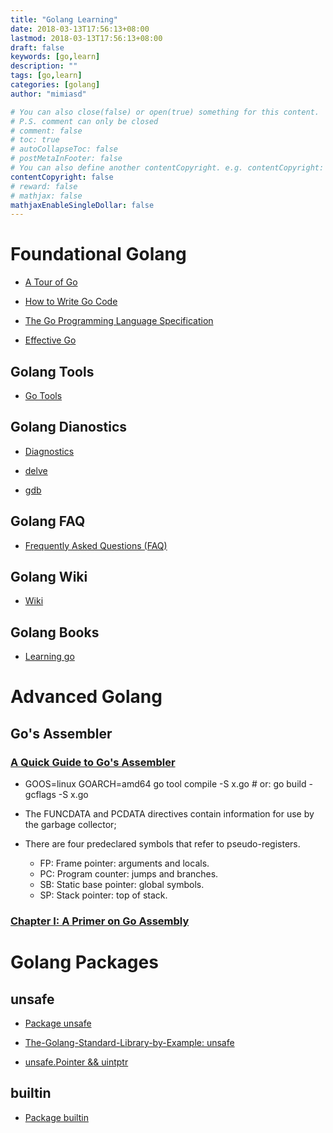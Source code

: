 ```yaml
---
title: "Golang Learning"
date: 2018-03-13T17:56:13+08:00
lastmod: 2018-03-13T17:56:13+08:00
draft: false
keywords: [go,learn]
description: ""
tags: [go,learn]
categories: [golang]
author: "mimiasd"

# You can also close(false) or open(true) something for this content.
# P.S. comment can only be closed
# comment: false
# toc: true
# autoCollapseToc: false
# postMetaInFooter: false
# You can also define another contentCopyright. e.g. contentCopyright: "This is another copyright."
contentCopyright: false
# reward: false
# mathjax: false
mathjaxEnableSingleDollar: false
---
```


# Foundational Golang 

- [A Tour of Go](https://tour.golang.org/welcome/1)

- [How to Write Go Code](https://golang.org/doc/code.html) 

- [The Go Programming Language Specification](https://golang.org/ref/spec)

- [Effective Go](https://golang.org/doc/effective_go.html)

## Golang Tools

- [Go Tools](https://golang.org/cmd/go/)

## Golang Dianostics

- [Diagnostics](https://golang.org/doc/diagnostics.html)

- [delve](https://github.com/derekparker/delve)

- [gdb](https://www.gnu.org/software/gdb/)

## Golang FAQ

- [Frequently Asked Questions (FAQ)](https://golang.org/doc/faq)

## Golang Wiki

- [Wiki](https://github.com/golang/go/wiki)

## Golang Books 

- [Learning go](https://miek.nl/go/)

# Advanced Golang

## Go's Assembler

### [A Quick Guide to Go's Assembler](https://golang.org/doc/asm)

- GOOS=linux GOARCH=amd64 go tool compile -S x.go        # or: go build -gcflags -S x.go

- The FUNCDATA and PCDATA directives contain information for use by the garbage collector;

- There are four predeclared symbols that refer to pseudo-registers.
  - FP: Frame pointer: arguments and locals.
  - PC: Program counter: jumps and branches.
  - SB: Static base pointer: global symbols.
  - SP: Stack pointer: top of stack.

### [Chapter I: A Primer on Go Assembly](https://github.com/teh-cmc/go-internals/tree/master/chapter1_assembly_primer)

# Golang Packages 

## unsafe

- [Package unsafe](https://golang.org/pkg/unsafe/)

- [The-Golang-Standard-Library-by-Example: unsafe](https://github.com/polaris1119/The-Golang-Standard-Library-by-Example/blob/master/chapter15/15.02.md)

- [unsafe.Pointer && uintptr](https://my.oschina.net/xinxingegeya/blog/729673)

## builtin

- [Package builtin](https://golang.org/pkg/builtin/)
